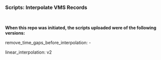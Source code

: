 ### Scripts: Interpolate VMS Records

<br>

**When this repo was initiated, the scripts uploaded were of the following versions:**

remove_time_gaps_before_interpolation: -

linear_interpolation: v2